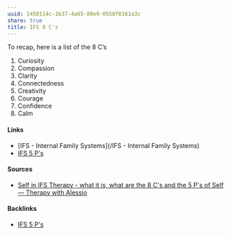 ```yaml
---
uuid: 1450114c-1b37-4a65-80e9-0550f8161a3c
share: true
title: IFS 8 C's
---
```

To recap, here is a list of the 8 C’s

1. Curiosity
2. Compassion
3. Clarity
4. Connectedness
5. Creativity
6. Courage
7. Confidence
8. Calm

#### Links

* [IFS - Internal Family Systems](/IFS - Internal Family Systems)
* [IFS 5 P's](/080206d7-7e31-4f2f-a2aa-22e8dd3f94ba)
#### Sources

* [Self in IFS Therapy - what it is, what are the 8 C's and the 5 P's of Self — Therapy with Alessio](https://www.therapywithalessio.com/articles/self-in-ifs-therapy-what-it-is-what-are-the-8-cs-and-the-5-ps-of-self)

#### Backlinks

* [IFS 5 P's](/080206d7-7e31-4f2f-a2aa-22e8dd3f94ba)